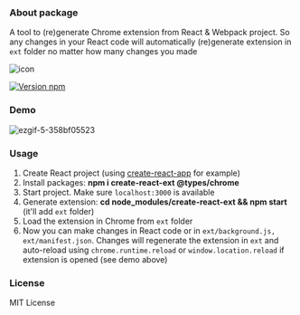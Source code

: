 ### About package
A tool to (re)generate Chrome extension from React & Webpack project. So any changes in your React code will automatically (re)generate extension in ```ext``` folder no matter how many changes you made

![icon](https://user-images.githubusercontent.com/7237762/222456904-638c8422-32b9-4b81-9632-2a009188cb8f.png)

[![Version npm](https://img.shields.io/npm/v/create-react-ext.svg?logo=npm)](https://www.npmjs.com/package/create-react-ext)

### Demo
![ezgif-5-358bf05523](https://user-images.githubusercontent.com/7237762/223511720-f90ab417-c988-4858-90df-32ae6573439b.gif)

### Usage
1. Create React project (using [create-react-app](https://create-react-app.dev) for example)
2. Install packages: **npm i create-react-ext @types/chrome**
3. Start project. Make sure ```localhost:3000``` is available 
4. Generate extension: **cd node_modules/create-react-ext && npm start** (it'll add ```ext``` folder)
5. Load the extension in Chrome from ```ext``` folder
6. Now you can make changes in React code or in ```ext/background.js, ext/manifest.json```. Changes will regenerate the extension in ```ext``` and auto-reload using ```chrome.runtime.reload``` or ```window.location.reload``` if extension is opened (see demo above)

### License
MIT License
